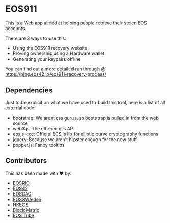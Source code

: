 # EOS911

This is a Web app aimed at helping people retrieve their stolen EOS accounts.

There are 3 ways to use this:

- Using the EOS911 recovery website
- Proving ownership using a Hardware wallet
- Generating your keypairs offline

You can find out a more detailed run through @ https://blog.eos42.io/eos911-recovery-process/

## Dependencies

Just to be explicit on what we have used to build this tool, here is a list of all external code: 

- bootstrap: We arent css gurus, so bootstrap is pulled in from the web source
- web3.js: The ethereum js API
- eosjs-ecc: Official EOS js lib for elliptic curve cryptography functions
- jquery: Because we aren't hipster enough for the new stuff
- popper.js: Fancy tooltips

## Contributors

This has been made with ♥️ by:

- [EOSRIO](https://eosrio.io)
- [EOS42](https://eos42.io)
- [EOSDAC](https://eosdac.io)
- [EOSSW/eden](https://eossweden.se)
- [HKEOS](https://www.hkeos.com)
- [Block Matrix](https://blockmatrix.network)
- [EOS Tribe](https://eostribe.io)
